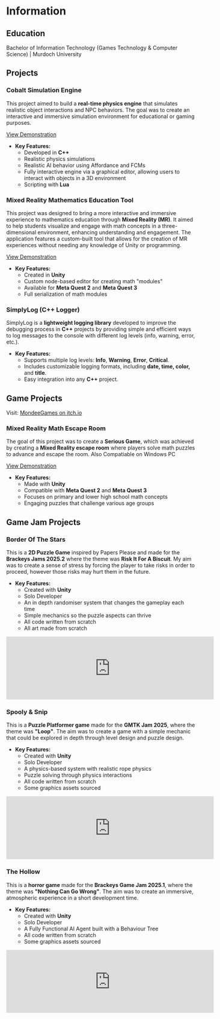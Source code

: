 # Information

## Education

Bachelor of Information Technology (Games Technology & Computer Science) | Murdoch University

## Projects

### Cobalt Simulation Engine

This project aimed to build a **real-time physics engine** that simulates realistic object interactions and NPC behaviors. The goal was to create an interactive and immersive simulation environment for educational or gaming purposes.

[View Demonstration](https://youtu.be/vwD3f5bb_24)

- **Key Features:**
  - Developed in **C++**
  - Realistic physics simulations
  - Realistic AI behavior using Affordance and FCMs
  - Fully interactive engine via a graphical editor, allowing users to interact with objects in a 3D environment
  - Scripting with **Lua**

### Mixed Reality Mathematics Education Tool

This project was designed to bring a more interactive and immersive experience to mathematics education through **Mixed Reality (MR)**. It aimed to help students visualize and engage with math concepts in a three-dimensional environment, enhancing understanding and engagement. The application features a custom-built tool that allows for the creation of MR experiences without needing any knowledge of Unity or programming.

[View Demonstration](https://youtu.be/WbLa0Y6N3P8)

- **Key Features:**
  - Created in **Unity**
  - Custom node-based editor for creating math "modules"
  - Available for **Meta Quest 2** and **Meta Quest 3**
  - Full serialization of math modules

### SimplyLog (C++ Logger)

SimplyLog is a **lightweight logging library** developed to improve the debugging process in **C++** projects by providing simple and efficient ways to log messages to the console with different log levels (info, warning, error, etc.).

- **Key Features:**
  -   Supports multiple log levels: **Info**, **Warning**, **Error**, **Critical**.
	-   Includes customizable logging formats, including **date, time, color,** and **title**.
	-   Easy integration into any **C++** project.

## Game Projects

Visit: [MondeeGames on itch.io](https://mondeegames.itch.io/)

### Mixed Reality Math Escape Room

The goal of this project was to create a **Serious Game**, which was achieved by creating a **Mixed Reality escape room** where players solve math puzzles to advance and escape the room. Also Compatiable on Windows PC

[View Demonstration](https://youtu.be/xYJjRQUMFg4)

- **Key Features:**
  - Made with **Unity**
  - Compatible with **Meta Quest 2** and **Meta Quest 3**
  - Focuses on primary and lower high school math concepts
  - Engaging puzzles that challenge various age groups

## Game Jam Projects

### Border Of The Stars

This is a **2D Puzzle Game** inspired by Papers Please and made for the **Brackeys Jams 2025.2** where the theme was **Risk It For A Biscuit**. My aim was to create a sense of stress by forcing the player to take risks in order to proceed, however those risks may hurt them in the future.

- **Key Features:**
  - Created with **Unity**
  - Solo Developer
  - An in depth randomiser system that changes the gameplay each time
  - Simple mechanics so the puzzle aspects can thrive
  - All code written from scratch
  - All art made from scratch

<iframe frameborder="0" src="https://itch.io/embed/3852064?bg_color=254100&amp;fg_color=a3f200&amp;link_color=ffffff&amp;border_color=686527" width="552" height="167"><a href="https://mondeegames.itch.io/border-of-the-stars">Border Of The Stars by Mondee</a></iframe>

### Spooly & Snip

This is a **Puzzle Platformer game** made for the **GMTK Jam 2025**, where the theme was **"Loop"**. The aim was to create a game with a simple mechanic that could be explored in depth through level design and puzzle design.

- **Key Features:**
  - Created with **Unity**
  - Solo Developer
  - A physics-based system with realistic rope physics
  - Puzzle solving through physics interactions
  - All code written from scratch
  - Some graphics assets sourced

<iframe frameborder="0" src="https://itch.io/embed/3782461?bg_color=00b0b0&amp;fg_color=000000&amp;link_color=ffffff&amp;border_color=21a1a1" width="552" height="167"><a href="https://mondeegames.itch.io/spooly-snip">Spooly &amp; Snip by Mondee</a></iframe>

### The Hollow

This is a **horror game** made for the **Brackeys Game Jam 2025.1**, where the theme was **"Nothing Can Go Wrong"**. The aim was to create an immersive, atmospheric experience in a short development time.

- **Key Features:**
  - Created with **Unity**
  - Solo Developer
  - A Fully Functional AI Agent built with a Behaviour Tree
  - All code written from scratch
  - Some graphics assets sourced

<iframe frameborder="0" src="https://itch.io/embed/3349155?bg_color=eacf9a&amp;fg_color=ffffff&amp;link_color=fa5c5c&amp;border_color=9e5536" width="552" height="167"><a href="https://mondeegames.itch.io/the-hollow">The Hollow by Mondee</a></iframe>

